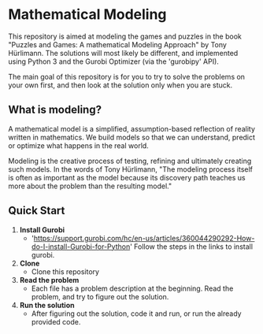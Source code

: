 # Mathematical Modeling

This repository is aimed at modeling the games and puzzles in the book "Puzzles and Games: A mathematical Modeling Approach" by Tony Hürlimann.
The solutions will most likely be different, and implemented using Python 3 and the Gurobi Optimizer (via the 'gurobipy' API).

The main goal of this repository is for you to try to solve the problems on your own first, and then look at the solution only when you are stuck.

## What is modeling?
A mathematical model is a simplified, assumption-based reflection of reality written in mathematics. We build models so that we can understand, predict or optimize what happens in the real world.

Modeling is the creative process of testing, refining and ultimately creating such models.
In the words of Tony Hürlimann, "The modeling process itself is often as important as the model because its discovery path teaches us more about the problem than the resulting model."

## Quick Start
1. **Install Gurobi**
    - 'https://support.gurobi.com/hc/en-us/articles/360044290292-How-do-I-install-Gurobi-for-Python' Follow the steps in the links to install gurobi.
2. **Clone**
    - Clone this repository
3. **Read the problem**
    - Each file has a problem description at the beginning. Read the problem, and try to figure out the solution.
4. **Run the solution**
    - After figuring out the solution, code it and run, or run the already provided code.